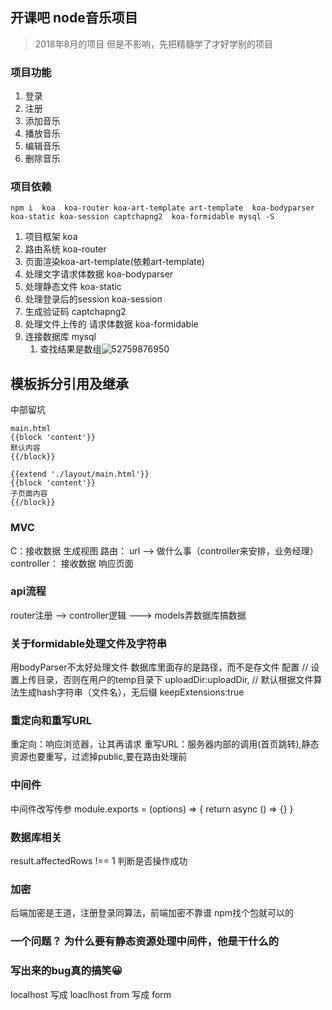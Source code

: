 ## 开课吧  node音乐项目
> 2018年8月的项目 但是不影响，先把精髓学了才好学别的项目

### 项目功能
1. 登录
2. 注册
3. 添加音乐
4. 播放音乐
5. 编辑音乐
6. 删除音乐

### 项目依赖
```
npm i  koa  koa-router koa-art-template art-template  koa-bodyparser  koa-static koa-session captchapng2  koa-formidable mysql -S
```
1. 项目框架 koa
2. 路由系统 koa-router
3. 页面渲染koa-art-template(依赖art-template)
4. 处理文字请求体数据  koa-bodyparser
5. 处理静态文件 koa-static
6. 处理登录后的session   koa-session
7. 生成验证码 captchapng2
8. 处理文件上传的 请求体数据  koa-formidable
9. 连接数据库  mysql
   1. 查找结果是数组![52759876950](assets/1527598769506.png)


## 模板拆分引用及继承
中部留坑
```
main.html
{{block 'content'}}
默认内容
{{/block}}
    
{{extend './layout/main.html'}}
{{block 'content'}}
子页面内容
{{/block}}
```


### MVC
C：接收数据 生成视图
路由： url --> 做什么事（controller来安排，业务经理）
controller： 接收数据 响应页面


### api流程
router注册 --> controller逻辑  ---> models弄数据库搞数据


### 关于formidable处理文件及字符串
用bodyParser不太好处理文件
数据库里面存的是路径，而不是存文件
配置
 // 设置上传目录，否则在用户的temp目录下
    uploadDir:uploadDir,
    // 默认根据文件算法生成hash字符串（文件名），无后缀
    keepExtensions:true


### 重定向和重写URL
重定向：响应浏览器，让其再请求
重写URL：服务器内部的调用(首页跳转),静态资源也要重写，过滤掉public,要在路由处理前

### 中间件
中间件改写传参
module.exports = (options) => {
   return async () => {}
}

### 数据库相关
result.affectedRows !== 1    判断是否操作成功

### 加密
后端加密是王道，注册登录同算法，前端加密不靠谱
npm找个包就可以的

### 一个问题？ 为什么要有静态资源处理中间件，他是干什么的

### 写出来的bug真的搞笑😀
localhost  写成 loaclhost
from   写成  form